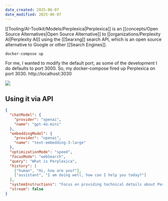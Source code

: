 ```yaml
---
date_created: 2025-06-07
date_modified: 2025-06-07
---
```

[[Tooling/AI-Toolkit/Models/Perplexica|Perplexica]] is an [[concepts/Open Source Alternatives|Open Source Alternative]] to [[organizations/Perplexity AI|Perplexity AI]] using the [[Searxng]] search API, which is an open source alternative to Google or other [[Search Engines]].

```bash
docker-compose up
```

For me, I wanted to modify the default port, as some of the development I do defaults to port 3000.  So, my docker-compose fired up Perplexica on port 3030.
http://localhost:3030


![](https://i.imgur.com/WIeJSAJ.png)
## Using it via API

```json
{
  "chatModel": {
    "provider": "openai",
    "name": "gpt-4o-mini"
  },
  "embeddingModel": {
    "provider": "openai",
    "name": "text-embedding-3-large"
  },
  "optimizationMode": "speed",
  "focusMode": "webSearch",
  "query": "What is Perplexica",
  "history": [
    ["human", "Hi, how are you?"],
    ["assistant", "I am doing well, how can I help you today?"]
  ],
  "systemInstructions": "Focus on providing technical details about Perplexica's architecture.",
  "stream": false
}
```

